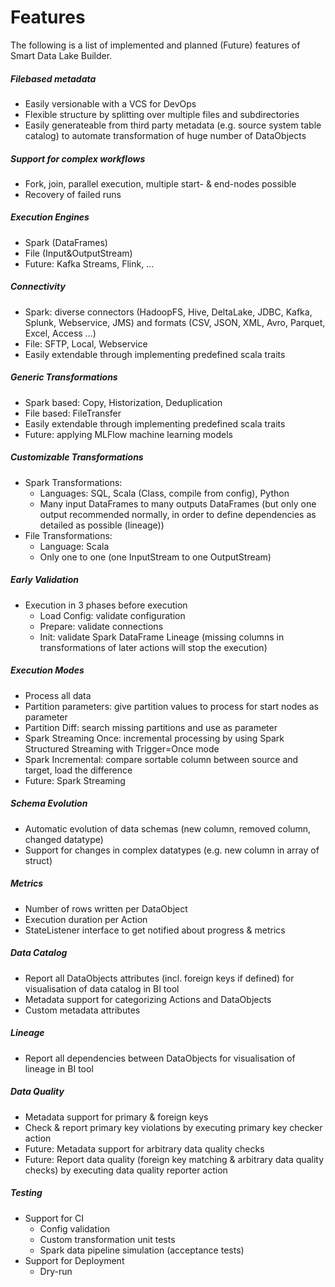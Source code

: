 # Features

The following is a list of implemented and planned (Future) features of Smart Data Lake Builder.

##### Filebased metadata
* Easily versionable with a VCS for DevOps
* Flexible structure by splitting over multiple files and subdirectories
* Easily generateable from third party metadata (e.g. source system table catalog) to automate transformation of huge number of DataObjects

##### Support for complex workflows
* Fork, join, parallel execution, multiple start- & end-nodes possible
* Recovery of failed runs

##### Execution Engines
* Spark (DataFrames)
* File (Input&OutputStream)
* Future: Kafka Streams, Flink, …

##### Connectivity
* Spark: diverse connectors (HadoopFS, Hive, DeltaLake, JDBC, Kafka, Splunk, Webservice, JMS) and formats (CSV, JSON, XML, Avro, Parquet, Excel, Access …)
* File: SFTP, Local, Webservice
* Easily extendable through implementing predefined scala traits

##### Generic Transformations
* Spark based: Copy, Historization, Deduplication
* File based: FileTransfer
* Easily extendable through implementing predefined scala traits
* Future: applying MLFlow machine learning models

##### Customizable Transformations
* Spark Transformations: 
  * Languages: SQL, Scala (Class, compile from config), Python
  * Many input DataFrames to many outputs DataFrames (but only one output recommended normally, in order to define dependencies as detailed as possible (lineage))
* File Transformations: 
  * Language: Scala
  * Only one to one (one InputStream to one OutputStream)

##### Early Validation
* Execution in 3 phases before execution
  * Load Config: validate configuration
  * Prepare: validate connections
  * Init: validate Spark DataFrame Lineage (missing columns in transformations of later actions will stop the execution)

##### Execution Modes
* Process all data
* Partition parameters: give partition values to process for start nodes as parameter
* Partition Diff: search missing partitions and use as parameter
* Spark Streaming Once: incremental processing by using Spark Structured Streaming with Trigger=Once mode
* Spark Incremental: compare sortable column between source and target, load the difference
* Future: Spark Streaming

##### Schema Evolution
* Automatic evolution of data schemas (new column, removed column, changed datatype)
* Support for changes in complex datatypes (e.g. new column in array of struct)

##### Metrics
* Number of rows written per DataObject
* Execution duration per Action
* StateListener interface to get notified about progress & metrics

##### Data Catalog
* Report all DataObjects attributes (incl. foreign keys if defined) for visualisation of data catalog in BI tool
* Metadata support for categorizing Actions and DataObjects
* Custom metadata attributes

##### Lineage
* Report all dependencies between DataObjects for visualisation of lineage in BI tool

##### Data Quality
* Metadata support for primary & foreign keys
* Check & report primary key violations by executing primary key checker action
* Future: Metadata support for arbitrary data quality checks
* Future: Report data quality (foreign key matching & arbitrary data quality checks) by executing data quality reporter action

##### Testing
* Support for CI
  * Config validation
  * Custom transformation unit tests
  * Spark data pipeline simulation (acceptance tests)
* Support for Deployment
  * Dry-run
